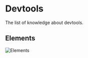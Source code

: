 # Devtools
The list of knowledge about devtools.
## Elements
![Elements](https://res.cloudinary.com/dowdwz8ak/image/upload/v1705193582/Mobile_enn69l.png)

